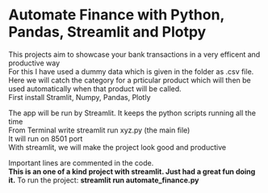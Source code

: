 # Automate Finance with Python, Pandas, Streamlit and Plotpy

This projects aim to showcase your bank transactions in a very efficent and productive way \
For this I have used a dummy data which is given in the folder as .csv file.\
Here we will catch the category for a prticular product which will then be used automatically when that product will be called.\
First install Stramlit, Numpy, Pandas, Plotly 

The app will be run by Streamlit. It keeps the python scripts running all the time \
From Terminal write streamlit run xyz.py (the main file) \
It will run on 8501 port \
With streamlit, we will make the project look good and productive 

Important lines are commented in the code. \
**This is an one of a kind project with streamlit. Just had a great fun doing it.**
To run the project: **streamlit run automate_finance.py**

